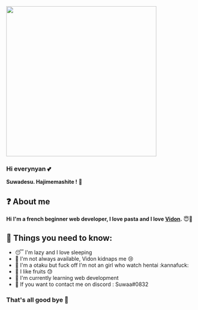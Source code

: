
<img src="https://i.pinimg.com/originals/99/a6/2b/99a62ba62e84b8fc1ba73faea8dd9b48.gif" width="400" />

### Hi everynyan 💕

**Suwadesu. Hajimemashite !** 🍜

## ❓ About me

**Hi**
**I'm a french beginner web developer, I love pasta and I love <a href="https://github.com/vidon123">Vidon</a>.** 😇💖

## 🤫 Things you need to know:

- 😴 I'm lazy and I love sleeping
- 💌 I'm not always available, Vidon kidnaps me :cry:
- 👹 I'm a otaku but fuck off I'm not an girl who watch hentai :kannafuck:
- 🍑 I like fruits :sweat:
- 📂 I'm currently learning web development
- 💭 If you want to contact me on discord : Suwaa#0832

### That's all good bye 👋
